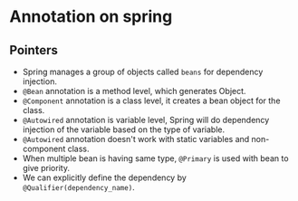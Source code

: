 # Annotation on spring
## Pointers
* Spring manages a group of objects called `beans` for dependency injection.
* `@Bean` annotation is a method level, which generates Object.
* `@Component` annotation is a class level, it creates a bean object for the class.
* `@Autowired` annotation is variable level, Spring will do dependency injection of the variable based on the type of variable.
* `@Autowired` annotation doesn't work with static variables and non-component class.
* When multiple bean is having same type, `@Primary` is used with bean to give priority.
* We can explicitly define the dependency by `@Qualifier(dependency_name)`.